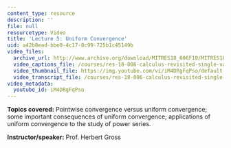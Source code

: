```yaml
---
content_type: resource
description: ''
file: null
resourcetype: Video
title: 'Lecture 5: Uniform Convergence'
uid: a42b8ead-bbe0-4c17-8c99-725b1c45149b
video_files:
  archive_url: http://www.archive.org/download/MITRES18_006F10/MITRES18_006F10_26_0705_300k.mp4
  video_captions_file: /courses/res-18-006-calculus-revisited-single-variable-calculus-fall-2010/6f7760456b035e499700ebf2f9fb6930_iM4DRgFqPso.vtt
  video_thumbnail_file: https://img.youtube.com/vi/iM4DRgFqPso/default.jpg
  video_transcript_file: /courses/res-18-006-calculus-revisited-single-variable-calculus-fall-2010/0eb5e09343fdde5142e6e17268781810_iM4DRgFqPso.pdf
video_metadata:
  youtube_id: iM4DRgFqPso
---
```


**Topics covered:** Pointwise convergence versus uniform convergence; some important consequences of uniform convergence; applications of uniform convergence to the study of power series.

**Instructor/speaker:** Prof. Herbert Gross